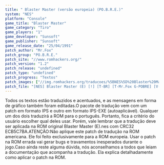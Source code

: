 ```yaml
---
title: " Blaster Master (versão europeia) (PO.B.R.E.)"
system: "NES"
platform: "Console"
game_title: "Blaster Master"
game_category: "Tiro"
game_players: "1"
game_developer: "Sunsoft"
game_publisher: "Sunsoft"
game_release_date: "25/04/1991"
patch_author: "Mr.Fox"
patch_group: "PO.B.R.E."
patch_site: "//www.romhackers.org/"
patch_version: "1.2"
patch_release: "undefined"
patch_type: "undefined"
patch_progress: "Textos"
patch_images: ["//img.romhackers.org/traducoes/%5BNES%5D%20Blaster%20Master%20-%20POBRE%20-%201.png","//img.romhackers.org/traducoes/%5BNES%5D%20Blaster%20Master%20-%20POBRE%20-%202.png","//img.romhackers.org/traducoes/%5BNES%5D%20Blaster%20Master%20-%20POBRE%20-%203.png"]
patch_file: "[NES] Blaster Master (E) [!] [T-BR] [T-Mr.Fox G-POBRE] [V-1.2 P-100% A-2019].7z"
---
```

Todos os textos estão traduzidos e acentuados, e as mensagens em forma de gráfico também foram editadas.O pacote de tradução vem com um patch em formato IPS e outro em formato IPS-EXE (autoaplicável). Qualquer um dos dois traduzirá a ROM para o português. Portanto, fica a critério do usuário escolher qual deles usar. Porém, vale lembrar que a tradução deve ser aplicada na ROM original Blaster Master (E).nes com CRC32 ECB5C7BA.ATENÇÃO:Não aplique este patch de tradução na ROM americana. Ele foi feito exclusivamente para a ROM europeia. Usar o patch na ROM errada vai gerar bugs e travamentos inesperados durante o jogo.Caso ainda reste alguma dúvida, nós aconselhamos a todos que leiam a documentação que acompanha a tradução. Ela explica detalhadamente como aplicar o patch na ROM.